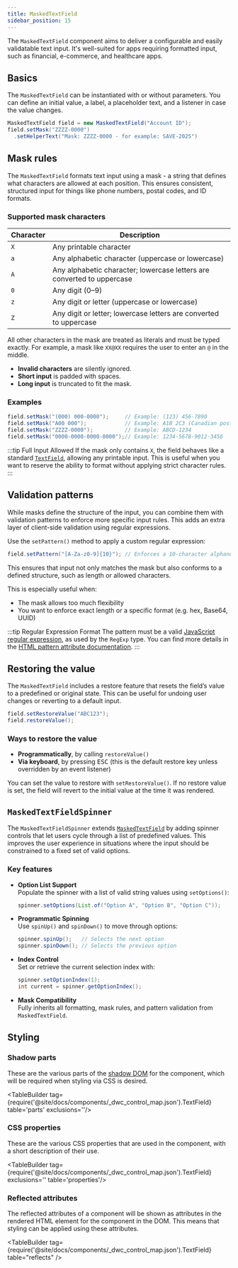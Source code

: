 ```yaml
---
title: MaskedTextField
sidebar_position: 15
---
```


<DocChip chip='shadow' />
<DocChip chip='name' label="dwc-textfield" />
<DocChip chip='since' label='24.10' />
<JavadocLink type="foundation" location="com/webforj/component/field/MaskedTextField" top='true'/>

The `MaskedTextField` component aims to deliver a configurable and easily validatable text input. It's well-suited for apps requiring formatted input, such as financial, e-commerce, and healthcare apps.


## Basics

The `MaskedTextField` can be instantiated with or without parameters. You can define an initial value, a label, a placeholder text, and a listener in case the value changes.

```java
MaskedTextField field = new MaskedTextField("Account ID");
field.setMask("ZZZZ-0000")
  .setHelperText("Mask: ZZZZ-0000 - for example: SAVE-2025")
```

## Mask rules

The `MaskedTextField` formats text input using a mask - a string that defines what characters are allowed at each position. This ensures consistent, structured input for things like phone numbers, postal codes, and ID formats.

### Supported mask characters

| Character | Description                                                                                 |
|-----------|---------------------------------------------------------------------------------------------|
| `X`       | Any printable character                                                                     |
| `a`       | Any alphabetic character (uppercase or lowercase)                                           |
| `A`       | Any alphabetic character; lowercase letters are converted to uppercase                      |
| `0`       | Any digit (0–9)                                                                             |
| `z`       | Any digit or letter (uppercase or lowercase)                                                |
| `Z`       | Any digit or letter; lowercase letters are converted to uppercase                           |

All other characters in the mask are treated as literals and must be typed exactly. 
For example, a mask like `XX@XX` requires the user to enter an `@` in the middle.

- **Invalid characters** are silently ignored.
- **Short input** is padded with spaces.
- **Long input** is truncated to fit the mask.

### Examples

```java
field.setMask("(000) 000-0000");     // Example: (123) 456-7890
field.setMask("A00 000");            // Example: A1B 2C3 (Canadian postal code)
field.setMask("ZZZZ-0000");          // Example: ABCD-1234
field.setMask("0000-0000-0000-0000");// Example: 1234-5678-9012-3456
```

:::tip Full Input Allowed
If the mask only contains `X`, the field behaves like a standard [`TextField`](../text-field.md), allowing any printable input.
This is useful when you want to reserve the ability to format without applying strict character rules.
:::

<ComponentDemo 
path='/webforj/maskedtextfield?' 
javaE='https://raw.githubusercontent.com/webforj/webforj-documentation/refs/heads/main/src/main/java/com/webforj/samples/views/fields/maskedtextfield/MaskedTextFieldView.java'
height='250px'
/>

## Validation patterns

While masks define the structure of the input, you can combine them with validation patterns to enforce more specific input rules. This adds an extra layer of client-side validation using regular expressions.

Use the `setPattern()` method to apply a custom regular expression:

```java
field.setPattern("[A-Za-z0-9]{10}"); // Enforces a 10-character alphanumeric code
```

This ensures that input not only matches the mask but also conforms to a defined structure, such as length or allowed characters.

This is especially useful when:

- The mask allows too much flexibility
- You want to enforce exact length or a specific format (e.g. hex, Base64, UUID)

:::tip Regular Expression Format
The pattern must be a valid [JavaScript regular expression](https://developer.mozilla.org/en-US/docs/Web/JavaScript/Guide/Regular_expressions), as used by the `RegExp` type. You can find more details in the [HTML pattern attribute documentation](https://developer.mozilla.org/en-US/docs/Web/HTML/Attributes/pattern#overview).
:::

## Restoring the value

The `MaskedTextField` includes a restore feature that resets the field’s value to a predefined or original state. 
This can be useful for undoing user changes or reverting to a default input.

```java
field.setRestoreValue("ABC123");
field.restoreValue();
```

### Ways to restore the value

- **Programmatically**, by calling `restoreValue()`
- **Via keyboard**, by pressing <kbd>ESC</kbd> (this is the default restore key unless overridden by an event listener)

You can set the value to restore with `setRestoreValue()`. If no restore value is set, the field will revert to the initial value at the time it was rendered.

<ComponentDemo 
path='/webforj/maskedtextfieldrestore?' 
javaE='https://raw.githubusercontent.com/webforj/webforj-documentation/refs/heads/main/src/main/java/com/webforj/samples/views/fields/maskedtextfield/MaskedTextFieldRestoreView.java'
height='200px'
/>

## `MaskedTextFieldSpinner`

The `MaskedTextFieldSpinner` extends [`MaskedTextField`](#basics) by adding spinner controls that let users cycle through a list of predefined values. 
This improves the user experience in situations where the input should be constrained to a fixed set of valid options.

<ComponentDemo 
path='/webforj/maskedtextfieldspinner?' 
javaE='https://raw.githubusercontent.com/webforj/webforj-documentation/refs/heads/main/src/main/java/com/webforj/samples/views/fields/maskedtextfield/MaskedTextFieldSpinnerView.java'
height='120px'
/>

### Key features

- **Option List Support**  
  Populate the spinner with a list of valid string values using `setOptions()`:

  ```java
  spinner.setOptions(List.of("Option A", "Option B", "Option C"));
  ```

- **Programmatic Spinning**  
  Use `spinUp()` and `spinDown()` to move through options:

  ```java
  spinner.spinUp();   // Selects the next option
  spinner.spinDown(); // Selects the previous option
  ```

- **Index Control**  
  Set or retrieve the current selection index with:

  ```java
  spinner.setOptionIndex(1);
  int current = spinner.getOptionIndex();
  ```

- **Mask Compatibility**  
  Fully inherits all formatting, mask rules, and pattern validation from `MaskedTextField`.

## Styling

### Shadow parts

These are the various parts of the [shadow DOM](../../../glossary#shadow-dom) for the component, which will be required when styling via CSS is desired.

<TableBuilder tag={require('@site/docs/components/_dwc_control_map.json').TextField} table='parts' exclusions=''/>

### CSS properties

These are the various CSS properties that are used in the component, with a short description of their use.

<TableBuilder tag={require('@site/docs/components/_dwc_control_map.json').TextField} exclusions='' table='properties'/>

### Reflected attributes

The reflected attributes of a component will be shown as attributes in the rendered HTML element for the component in the DOM. This means that styling can be applied using these attributes.

<TableBuilder tag={require('@site/docs/components/_dwc_control_map.json').TextField} table="reflects" />
